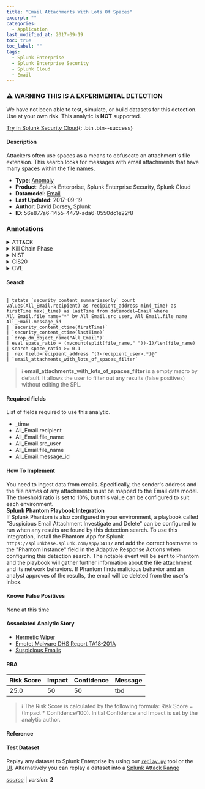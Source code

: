 ```yaml
---
title: "Email Attachments With Lots Of Spaces"
excerpt: ""
categories:
  - Application
last_modified_at: 2017-09-19
toc: true
toc_label: ""
tags:
  - Splunk Enterprise
  - Splunk Enterprise Security
  - Splunk Cloud
  - Email
---
```


### :warning: WARNING THIS IS A EXPERIMENTAL DETECTION
We have not been able to test, simulate, or build datasets for this detection. Use at your own risk. This analytic is **NOT** supported.


[Try in Splunk Security Cloud](https://www.splunk.com/en_us/cyber-security.html){: .btn .btn--success}

#### Description

Attackers often use spaces as a means to obfuscate an attachment&#39;s file extension. This search looks for messages with email attachments that have many spaces within the file names.

- **Type**: [Anomaly](https://github.com/splunk/security_content/wiki/Detection-Analytic-Types)
- **Product**: Splunk Enterprise, Splunk Enterprise Security, Splunk Cloud
- **Datamodel**: [Email](https://docs.splunk.com/Documentation/CIM/latest/User/Email)
- **Last Updated**: 2017-09-19
- **Author**: David Dorsey, Splunk
- **ID**: 56e877a6-1455-4479-ada6-0550dc1e22f8

### Annotations
<details>
  <summary>ATT&CK</summary>

<div markdown="1">
</div>
</details>


<details>
  <summary>Kill Chain Phase</summary>

<div markdown="1">

* Delivery


</div>
</details>


<details>
  <summary>NIST</summary>

<div markdown="1">

* PR.IP



</div>
</details>

<details>
  <summary>CIS20</summary>

<div markdown="1">

* CIS 7



</div>
</details>

<details>
  <summary>CVE</summary>

<div markdown="1">


</div>
</details>


#### Search

```

| tstats `security_content_summariesonly` count values(All_Email.recipient) as recipient_address min(_time) as firstTime max(_time) as lastTime from datamodel=Email where All_Email.file_name="*" by All_Email.src_user, All_Email.file_name All_Email.message_id 
| `security_content_ctime(firstTime)` 
| `security_content_ctime(lastTime)` 
| `drop_dm_object_name("All_Email")` 
| eval space_ratio = (mvcount(split(file_name," "))-1)/len(file_name) 
| search space_ratio >= 0.1 
|  rex field=recipient_address "(?<recipient_user>.*)@" 
| `email_attachments_with_lots_of_spaces_filter`
```

> :information_source:
> **email_attachments_with_lots_of_spaces_filter** is a empty macro by default. It allows the user to filter out any results (false positives) without editing the SPL.



#### Required fields
List of fields required to use this analytic.
* _time
* All_Email.recipient
* All_Email.file_name
* All_Email.src_user
* All_Email.file_name
* All_Email.message_id



#### How To Implement
You need to ingest data from emails. Specifically, the sender&#39;s address and the file names of any attachments must be mapped to the Email data model. The threshold ratio is set to 10%, but this value can be configured to suit each environment. \
 **Splunk Phantom Playbook Integration**\
If Splunk Phantom is also configured in your environment, a playbook called &#34;Suspicious Email Attachment Investigate and Delete&#34; can be configured to run when any results are found by this detection search. To use this integration, install the Phantom App for Splunk `https://splunkbase.splunk.com/app/3411/` and add the correct hostname to the &#34;Phantom Instance&#34; field in the Adaptive Response Actions when configuring this detection search. The notable event will be sent to Phantom and the playbook will gather further information about the file attachment and its network behaviors. If Phantom finds malicious behavior and an analyst approves of the results, the email will be deleted from the user&#39;s inbox.
#### Known False Positives
None at this time

#### Associated Analytic Story
* [Hermetic Wiper](/stories/hermetic_wiper)
* [Emotet Malware  DHS Report TA18-201A ](/stories/emotet_malware__dhs_report_ta18-201a_)
* [Suspicious Emails](/stories/suspicious_emails)




#### RBA

| Risk Score  | Impact      | Confidence   | Message      |
| ----------- | ----------- |--------------|--------------|
| 25.0 | 50 | 50 | tbd |


> :information_source:
> The Risk Score is calculated by the following formula: Risk Score = (Impact * Confidence/100). Initial Confidence and Impact is set by the analytic author.


#### Reference


#### Test Dataset
Replay any dataset to Splunk Enterprise by using our [`replay.py`](https://github.com/splunk/attack_data#using-replaypy) tool or the [UI](https://github.com/splunk/attack_data#using-ui).
Alternatively you can replay a dataset into a [Splunk Attack Range](https://github.com/splunk/attack_range#replay-dumps-into-attack-range-splunk-server)




[*source*](https://github.com/splunk/security_content/tree/develop/detections/experimental/application/email_attachments_with_lots_of_spaces.yml) \| *version*: **2**